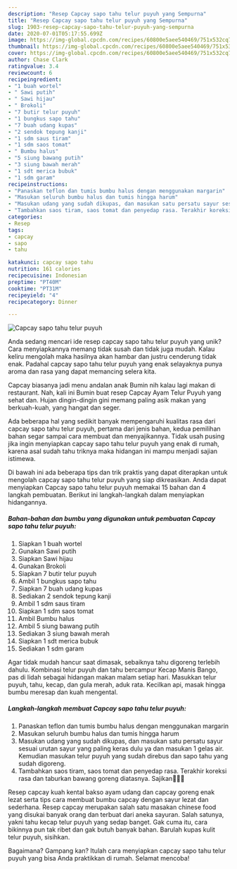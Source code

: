 ```yaml
---
description: "Resep Capcay sapo tahu telur puyuh yang Sempurna"
title: "Resep Capcay sapo tahu telur puyuh yang Sempurna"
slug: 1903-resep-capcay-sapo-tahu-telur-puyuh-yang-sempurna
date: 2020-07-01T05:17:55.699Z
image: https://img-global.cpcdn.com/recipes/60800e5aee540469/751x532cq70/capcay-sapo-tahu-telur-puyuh-foto-resep-utama.jpg
thumbnail: https://img-global.cpcdn.com/recipes/60800e5aee540469/751x532cq70/capcay-sapo-tahu-telur-puyuh-foto-resep-utama.jpg
cover: https://img-global.cpcdn.com/recipes/60800e5aee540469/751x532cq70/capcay-sapo-tahu-telur-puyuh-foto-resep-utama.jpg
author: Chase Clark
ratingvalue: 3.4
reviewcount: 6
recipeingredient:
- "1 buah wortel"
- " Sawi putih"
- " Sawi hijau"
- " Brokoli"
- "7 butir telur puyuh"
- "1 bungkus sapo tahu"
- "7 buah udang kupas"
- "2 sendok tepung kanji"
- "1 sdm saus tiram"
- "1 sdm saos tomat"
- " Bumbu halus"
- "5 siung bawang putih"
- "3 siung bawah merah"
- "1 sdt merica bubuk"
- "1 sdm garam"
recipeinstructions:
- "Panaskan teflon dan tumis bumbu halus dengan menggunakan margarin"
- "Masukan seluruh bumbu halus dan tumis hingga harum"
- "Masukan udang yang sudah dikupas, dan masukan satu persatu sayur sesuai urutan sayur yang paling keras dulu ya dan masukan 1 gelas air. Kemudian masukan telur puyuh yang sudah direbus dan sapo tahu yang sudah digoreng."
- "Tambahkan saos tiram, saos tomat dan penyedap rasa. Terakhir koreksi rasa dan taburkan bawang goreng diatasnya. Sajikan👌🏻✨"
categories:
- Resep
tags:
- capcay
- sapo
- tahu

katakunci: capcay sapo tahu 
nutrition: 161 calories
recipecuisine: Indonesian
preptime: "PT40M"
cooktime: "PT31M"
recipeyield: "4"
recipecategory: Dinner

---
```



![Capcay sapo tahu telur puyuh](https://img-global.cpcdn.com/recipes/60800e5aee540469/751x532cq70/capcay-sapo-tahu-telur-puyuh-foto-resep-utama.jpg)

Anda sedang mencari ide resep capcay sapo tahu telur puyuh yang unik? Cara menyiapkannya memang tidak susah dan tidak juga mudah. Kalau keliru mengolah maka hasilnya akan hambar dan justru cenderung tidak enak. Padahal capcay sapo tahu telur puyuh yang enak selayaknya punya aroma dan rasa yang dapat memancing selera kita.

Capcay biasanya jadi menu andalan anak Bumin nih kalau lagi makan di restaurant. Nah, kali ini Bumin buat resep Capcay Ayam Telur Puyuh yang sehat dan. Hujan dingin-dingin gini memang paling asik makan yang berkuah-kuah, yang hangat dan seger.

Ada beberapa hal yang sedikit banyak mempengaruhi kualitas rasa dari capcay sapo tahu telur puyuh, pertama dari jenis bahan, kedua pemilihan bahan segar sampai cara membuat dan menyajikannya. Tidak usah pusing jika ingin menyiapkan capcay sapo tahu telur puyuh yang enak di rumah, karena asal sudah tahu triknya maka hidangan ini mampu menjadi sajian istimewa.


Di bawah ini ada beberapa tips dan trik praktis yang dapat diterapkan untuk mengolah capcay sapo tahu telur puyuh yang siap dikreasikan. Anda dapat menyiapkan Capcay sapo tahu telur puyuh memakai 15 bahan dan 4 langkah pembuatan. Berikut ini langkah-langkah dalam menyiapkan hidangannya.

<!--inarticleads1-->

##### Bahan-bahan dan bumbu yang digunakan untuk pembuatan Capcay sapo tahu telur puyuh:

1. Siapkan 1 buah wortel
1. Gunakan  Sawi putih
1. Siapkan  Sawi hijau
1. Gunakan  Brokoli
1. Siapkan 7 butir telur puyuh
1. Ambil 1 bungkus sapo tahu
1. Siapkan 7 buah udang kupas
1. Sediakan 2 sendok tepung kanji
1. Ambil 1 sdm saus tiram
1. Siapkan 1 sdm saos tomat
1. Ambil  Bumbu halus
1. Ambil 5 siung bawang putih
1. Sediakan 3 siung bawah merah
1. Siapkan 1 sdt merica bubuk
1. Sediakan 1 sdm garam


Agar tidak mudah hancur saat dimasak, sebaiknya tahu digoreng terlebih dahulu. Kombinasi telur puyuh dan tahu bercampur Kecap Manis Bango, pas di lidah sebagai hidangan makan malam setiap hari. Masukkan telur puyuh, tahu, kecap, dan gula merah, aduk rata. Kecilkan api, masak hingga bumbu meresap dan kuah mengental. 

<!--inarticleads2-->

##### Langkah-langkah membuat Capcay sapo tahu telur puyuh:

1. Panaskan teflon dan tumis bumbu halus dengan menggunakan margarin
1. Masukan seluruh bumbu halus dan tumis hingga harum
1. Masukan udang yang sudah dikupas, dan masukan satu persatu sayur sesuai urutan sayur yang paling keras dulu ya dan masukan 1 gelas air. Kemudian masukan telur puyuh yang sudah direbus dan sapo tahu yang sudah digoreng.
1. Tambahkan saos tiram, saos tomat dan penyedap rasa. Terakhir koreksi rasa dan taburkan bawang goreng diatasnya. Sajikan👌🏻✨


Resep capcay kuah kental bakso ayam udang dan capcay goreng enak lezat serta tips cara membuat bumbu capcay dengan sayur lezat dan sederhana. Resep capcay merupakan salah satu masakan chinese food yang disukai banyak orang dan terbuat dari aneka sayuran. Salah satunya, yakni tahu kecap telur puyuh yang sedap banget. Gak cuma itu, cara bikinnya pun tak ribet dan gak butuh banyak bahan. Barulah kupas kulit telur puyuh, sisihkan. 

Bagaimana? Gampang kan? Itulah cara menyiapkan capcay sapo tahu telur puyuh yang bisa Anda praktikkan di rumah. Selamat mencoba!
